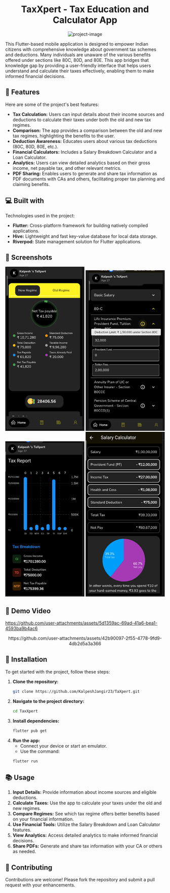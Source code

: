 
<h1 align="center" id="title">TaxXpert - Tax Education and Calculator App</h1>

<p align="center"><img src="https://socialify.git.ci/KalpeshJangir23/TaXpert/image?font=Inter&amp;language=1&amp;name=1&amp;owner=1&amp;stargazers=1&amp;theme=Dark" alt="project-image"></p>

<p id="description">This Flutter-based mobile application is designed to empower Indian citizens with comprehensive knowledge about government tax schemes and deductions. Many individuals are unaware of the various benefits offered under sections like 80C, 80D, and 80E. This app bridges that knowledge gap by providing a user-friendly interface that helps users understand and calculate their taxes effectively, enabling them to make informed financial decisions.</p>

<h2>🧐 Features</h2>

Here are some of the project's best features:

* **Tax Calculation:** Users can input details about their income sources and deductions to calculate their taxes under both the old and new tax regimes.
* **Comparison:** The app provides a comparison between the old and new tax regimes, highlighting the benefits to the user.
* **Deduction Awareness:** Educates users about various tax deductions (80C, 80D, 80E, etc.).
* **Financial Calculators:** Includes a Salary Breakdown Calculator and a Loan Calculator.
* **Analytics:** Users can view detailed analytics based on their gross income, net payable tax, and other relevant metrics.
* **PDF Sharing:** Enables users to generate and share tax information as PDF documents with CAs and others, facilitating proper tax planning and claiming benefits.

<h2>💻 Built with</h2>

Technologies used in the project:

* **Flutter:** Cross-platform framework for building natively compiled applications.
* **Hive:** Lightweight and fast key-value database for local data storage.
* **Riverpod:** State management solution for Flutter applications.

<h2>📸 Screenshots</h2>

<p align="center">
  <img src="app_image/im1.png" alt="Screenshot 1" width="250">
    <img src="app_image/im4.png" alt="Screenshot 1" width="250">
  <img src="app_image/im2.png" alt="Screenshot 1" width="250">
  <img src="app_image/im3.png" alt="Screenshot 1" width="250">
</p>

<h2>🎥 Demo Video</h2>



https://github.com/user-attachments/assets/5d1359ac-69ad-41a6-bea1-4593ba9b4ac6



<p align="center">
https://github.com/user-attachments/assets/42b90097-2f55-4778-9fd9-4db2d5a3a366</p>

<h2>🚀 Installation</h2>

To get started with the project, follow these steps:

1. **Clone the repository:**
    ```bash
    git clone https://github.com/KalpeshJangir23/TaXpert.git
    ```
2. **Navigate to the project directory:**
    ```bash
    cd TaxXpert
    ```
3. **Install dependencies:**
    ```bash
    flutter pub get
    ```
4. **Run the app:**
    - Connect your device or start an emulator.
    - Use the command:
    ```bash
    flutter run
    ```

<h2>📚 Usage</h2>

1. **Input Details:** Provide information about income sources and eligible deductions.
2. **Calculate Taxes:** Use the app to calculate your taxes under the old and new regimes.
3. **Compare Regimes:** See which tax regime offers better benefits based on your financial information.
4. **Use Financial Tools:** Utilize the Salary Breakdown and Loan Calculator features.
5. **View Analytics:** Access detailed analytics to make informed financial decisions.
6. **Share PDFs:** Generate and share tax information with your CA or others as needed.

<h2>🤝 Contributing</h2>

Contributions are welcome! Please fork the repository and submit a pull request with your enhancements.


